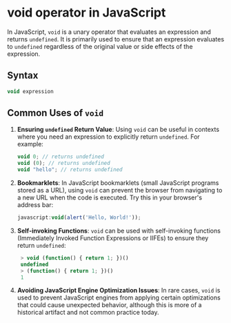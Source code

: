 # void operator in JavaScript

In JavaScript, `void` is a unary operator that evaluates an expression and returns `undefined`. It is primarily used to ensure that an expression evaluates to `undefined` regardless of the original value or side effects of the expression.

## Syntax

```javascript
void expression
```

## Common Uses of `void`

1. **Ensuring `undefined` Return Value**:
   Using `void` can be useful in contexts where you need an expression to explicitly return `undefined`. For example:

   ```javascript
   void 0; // returns undefined
   void (0); // returns undefined
   void "hello"; // returns undefined
   ```

2. **Bookmarklets**:
   In JavaScript bookmarklets (small JavaScript programs stored as a URL), using `void` can prevent the browser from navigating to a new URL when the code is executed. Try this in your browser's address bar:

   ```javascript
   javascript:void(alert('Hello, World!'));
   ```

3. **Self-invoking Functions**:
   `void` can be used with self-invoking functions (Immediately Invoked Function Expressions or IIFEs) to ensure they return `undefined`:

   ```javascript
    > void (function() { return 1; })()
    undefined
    > (function() { return 1; })()
    1
   ```

4. **Avoiding JavaScript Engine Optimization Issues**:
   In rare cases, `void` is used to prevent JavaScript engines from applying certain optimizations that could cause unexpected behavior, although this is more of a historical artifact and not common practice today.

